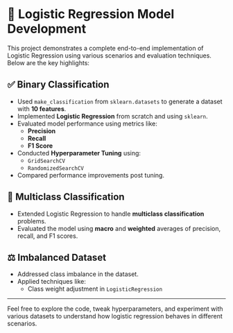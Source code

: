 
# 🧠 Logistic Regression Model Development

This project demonstrates a complete end-to-end implementation of Logistic Regression using various scenarios and evaluation techniques. Below are the key highlights:

## ✅ Binary Classification

- Used `make_classification` from `sklearn.datasets` to generate a dataset with **10 features**.
- Implemented **Logistic Regression** from scratch and using `sklearn`.
- Evaluated model performance using metrics like:
  - **Precision**
  - **Recall**
  - **F1 Score**
- Conducted **Hyperparameter Tuning** using:
  - `GridSearchCV`
  - `RandomizedSearchCV`
- Compared performance improvements post tuning.

## 🔢 Multiclass Classification

- Extended Logistic Regression to handle **multiclass classification** problems.
- Evaluated the model using **macro** and **weighted** averages of precision, recall, and F1 scores.

## ⚖️ Imbalanced Dataset

- Addressed class imbalance in the dataset.
- Applied techniques like:
  - Class weight adjustment in `LogisticRegression`

---

Feel free to explore the code, tweak hyperparameters, and experiment with various datasets to understand how logistic regression behaves in different scenarios.
